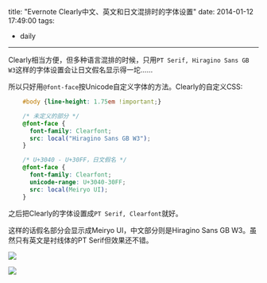 title: "Evernote Clearly中文、英文和日文混排时的字体设置"
date: 2014-01-12 17:49:00
tags:
- daily
---
Clearly相当方便，但多种语言混排的时候，只用`PT Serif, Hiragino Sans GB W3`这样的字体设置会让日文假名显示得一坨……

所以只好用`@font-face`按Unicode自定义字体的方法。Clearly的自定义CSS:

```css
    #body {line-height: 1.75em !important;}

    /* 未定义的部分 */
    @font-face {
      font-family: Clearfont;
      src: local("Hiragino Sans GB W3");
    }

    /* U+3040 - U+30FF，日文假名 */
    @font-face {
      font-family: Clearfont;
      unicode-range: U+3040-30FF;
      src: local(Meiryo UI);
    }
```

之后把Clearly的字体设置成`PT Serif, Clearfont`就好。

这样的话假名部分会显示成Meiryo UI，中文部分则是Hiragino Sans GB W3。虽然只有英文是衬线体的PT Serif但效果还不错。

![](/assets/0064-01.png)

![](/assets/0064-02.png)